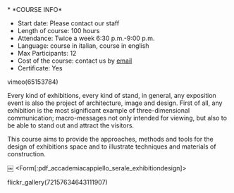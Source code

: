 <div id='aside'>
* *COURSE INFO*
&nbsp;

* Start date: Please contact our staff
* Length of course: 100 hours
* Attendance: Twice a week  6:30 p.m.-9:00 p.m.
* Language: course in italian, course in english 
* Max Participants: 12
* Cost of the course: contact us by <a href="mailto: international@accademia-cappiello.it">email</a>
* Certificate: Yes


</div>

vimeo(65153784)

Every kind of exhibitions, every kind of stand, in general, any exposition event is also the project of architecture, image and design. First of all, any exhibition is the most significant example of three-dimensional communication; macro-messages not only intended for viewing, but also to be able to stand out and attract the visitors.

This course aims to provide the approaches, methods and tools for the design of exhibitions space and to illustrate techniques and materials of construction.

￼
<Form[:pdf_accademiacappiello_serale_exhibitiondesign]>


flickr_gallery(72157634643111907)